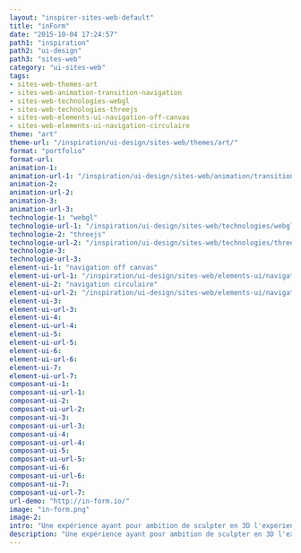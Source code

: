 ```yaml
---
layout: "inspirer-sites-web-default"
title: "inForm"
date: "2015-10-04 17:24:57"
path1: "inspiration"
path2: "ui-design"
path3: "sites-web"
category: "ui-sites-web"
tags:
- sites-web-themes-art
- sites-web-animation-transition-navigation
- sites-web-technologies-webgl
- sites-web-technologies-threejs
- sites-web-elements-ui-navigation-off-canvas
- sites-web-elements-ui-navigation-circulaire
theme: "art"
theme-url: "/inspiration/ui-design/sites-web/themes/art/"
format: "portfolio"
format-url:
animation-1:
animation-url-1: "/inspiration/ui-design/sites-web/animation/transition-navigation/"
animation-2:
animation-url-2:
animation-3:
animation-url-3:
technologie-1: "webgl"
technologie-url-1: "/inspiration/ui-design/sites-web/technologies/webgl/"
technologie-2: "threejs"
technologie-url-2: "/inspiration/ui-design/sites-web/technologies/threejs/"
technologie-3:
technologie-url-3:
element-ui-1: "navigation off canvas"
element-ui-url-1: "/inspiration/ui-design/sites-web/elements-ui/navigation-off-canvas/"
element-ui-2: "navigation circulaire"
element-ui-url-2: "/inspiration/ui-design/sites-web/elements-ui/navigation-circulaire/"
element-ui-3:
element-ui-url-3:
element-ui-4:
element-ui-url-4:
element-ui-5:
element-ui-url-5:
element-ui-6:
element-ui-url-6:
element-ui-7:
element-ui-url-7:
composant-ui-1:
composant-ui-url-1:
composant-ui-2:
composant-ui-url-2:
composant-ui-3:
composant-ui-url-3:
composant-ui-4:
composant-ui-url-4:
composant-ui-5:
composant-ui-url-5:
composant-ui-6:
composant-ui-url-6:
composant-ui-7:
composant-ui-url-7:
url-demo: "http://in-form.io/"
image: "in-form.png"
image-2:
intro: "Une expérience ayant pour ambition de sculpter en 3D l'expérience d'un utilisateur. A partir de données captées via un smartphone, une sculpture webGL met en scène la signature numérique d'un utilisateur sur la base de sa localisation, ses déplacement et ses photos. Contempler sa sculpture revient à contempler son expérience."
description: "Une expérience ayant pour ambition de sculpter en 3D l'expérience d'un utilisateur."
---
```

